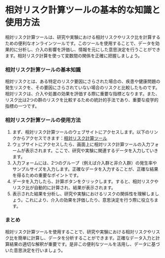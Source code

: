相対リスク計算ツールの基本的な知識と使用方法
======================

相対リスク計算ツールは、研究や実験における相対リスクやリスク比を計算するための便利なオンラインツールです。このツールを使用することで、データを効果的に分析し、介入の影響を評価し、情報を元にした意思決定を行うことができます。相対リスク計算を使って変数間の関係を正確に把握しましょう。

### 相対リスク計算ツールの基本知識

相対リスクとは、ある特定のリスク要因にさらされた場合の、疾患や健康問題の発生リスクを、その要因にさらされていない場合のリスクと比較したものです。相対リスクは、介入や処置の効果を評価する際に重要な指標となります。また、リスク比は2つの群のリスクを比較するための統計的手法であり、重要な疫学的指標の一つです。

### 相対リスク計算ツールの使用方法

1. まず、相対リスク計算ツールのウェブサイトにアクセスします。以下のリンクからアクセスできます：[相対リスク計算ツール](https://www.onlinecalculatorsfree.com/ja/math/relative-risk-calculator.html)
2. ウェブサイトにアクセスしたら、画面上に相対リスク計算ツールの入力フォームが表示されます。ここで、研究や実験に関連するデータを入力していきます。
3. 入力フォームには、2つのグループ（例えば介入群と非介入群）の発生率やサンプルサイズを入力します。正確なデータを入力することが、正確な結果を得るための重要なポイントです。
4. データを入力したら、計算ボタンをクリックします。すると、相対リスクやリスク比が自動的に計算され、結果が表示されます。
5. 表示された結果を分析し、研究や実験におけるリスクの関係性を理解しましょう。これにより、介入の効果を評価したり、意思決定を行う際に役立ちます。

### まとめ

相対リスク計算ツールを使用することで、研究や実験における相対リスクやリスク比を簡単に計算し、データを分析することができます。正確なデータ入力と計算結果の適切な解釈が重要です。是非この便利なツールを活用し、データに基づいた意思決定を行いましょう。